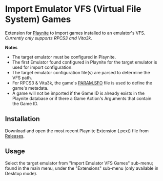 # Import Emulator VFS (Virtual File System) Games
Extension for [Playnite](https://playnite.link/) to import games installed to an emulator's VFS.
*Currently only supports RPCS3 and Vita3k.*

**Notes**

* The target emulator must be configured in Playnite.
* The first Emulator found configured in Playnite for the target emulator is used for import configuration.
* The target emulator configuration file(s) are parsed to determine the VFS path.
* For RPCS3 & Vita3k, the game's [PARAM.SFO]((https://www.psdevwiki.com/ps3/PARAM.SFO)) file is used to define the game's metadata.
* A game will not be imported if the Game ID is already exists in the Playnite database or if there a Game Action's Arguments that contain the Game ID.

## Installation
Download and open the most recent Playnite Extension (.pext) file from [Releases](https://github.com/hcallen/playnite-import-emulator-vfs-games/releases).

## Usage

Select the target emulator from "Import Emulator VFS Games" sub-menu; found in the main menu, under the "Extensions" sub-menu (only available in Desktop mode).